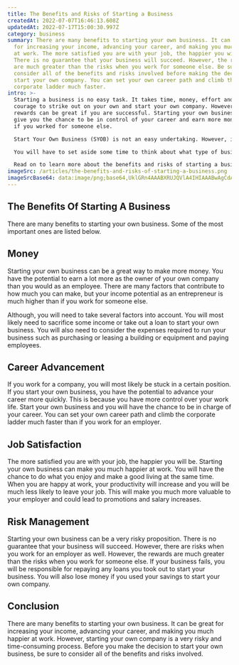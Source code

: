 ```yaml
---
title: The Benefits and Risks of Starting a Business
createdAt: 2022-07-07T16:46:13.608Z
updatedAt: 2022-07-17T15:00:30.997Z
category: business
summary: There are many benefits to starting your own business. It can be great
  for increasing your income, advancing your career, and making you much happier
  at work. The more satisfied you are with your job, the happier you will be.
  There is no guarantee that your business will succeed. However, the rewards
  are much greater than the risks when you work for someone else. Be sure to
  consider all of the benefits and risks involved before making the decision to
  start your own company. You can set your own career path and climb the
  corporate ladder much faster.
intro: >-
  Starting a business is no easy task. It takes time, money, effort and
  courage to strike out on your own and start your own company. However, the
  rewards can be great if you are successful. Starting your own business will
  give you the chance to be in control of your career and earn more money than
  if you worked for someone else. 

  Start Your Own Business (SYOB) is not an easy undertaking. However, it offers many benefits that cannot be obtained from any other source of employment. There are several considerations before you take this step; it requires careful planning and preparation.

  You will have to set aside some time to think about what type of business you want to start and why you want to do it. This article will help you answer those questions and determine if starting a business is right for you at this point in your life.

  Read on to learn more about the benefits and risks of starting a business so you can make the right choice for your personal situation
imageSrc: /articles/the-benefits-and-risks-of-starting-a-business.png
imageSrcBase64: data:image/png;base64,UklGRn4AAABXRUJQVlA4IHIAAABwAgCdASoKAAoAAUAmJYwCdGuAdJSDIRgXgEOAAP7oqq7eK0/rv4QJEd5z69H+gpN0QkOrDz0j4QVLyMIMJ4iu0uP6//O0js7834OYx4T12lWX+9JTK3EJLxFrfXNYpr3SZNjLK3nxlNwXxvNUgJxQAAA=
---
```


## The Benefits Of Starting A Business

There are many benefits to starting your own business. Some of the most important ones are listed below.

## Money

Starting your own business can be a great way to make more money. You have the potential to earn a lot more as the owner of your own company than you would as an employee. There are many factors that contribute to how much you can make, but your income potential as an entrepreneur is much higher than if you work for someone else.

Although, you will need to take several factors into account. You will most likely need to sacrifice some income or take out a loan to start your own business. You will also need to consider the expenses required to run your business such as purchasing or leasing a building or equipment and paying employees.

## Career Advancement

If you work for a company, you will most likely be stuck in a certain position. If you start your own business, you have the potential to advance your career more quickly. This is because you have more control over your work life.
Start your own business and you will have the chance to be in charge of your career. You can set your own career path and climb the corporate ladder much faster than if you work for an employer.

## Job Satisfaction

The more satisfied you are with your job, the happier you will be. Starting your own business can make you much happier at work. You will have the chance to do what you enjoy and make a good living at the same time.
When you are happy at work, your productivity will increase and you will be much less likely to leave your job. This will make you much more valuable to your employer and could lead to promotions and salary increases.

## Risk Management

Starting your own business can be a very risky proposition. There is no guarantee that your business will succeed. However, there are risks when you work for an employer as well.
However, the rewards are much greater than the risks when you work for someone else.
If your business fails, you will be responsible for repaying any loans you took out to start your business. You will also lose money if you used your savings to start your own company.

## Conclusion

There are many benefits to starting your own business. It can be great for increasing your income, advancing your career, and making you much happier at work. However, starting your own company is a very risky and time-consuming process. Before you make the decision to start your own business, be sure to consider all of the benefits and risks involved.
